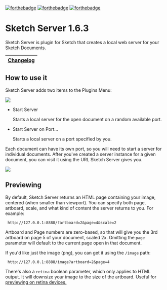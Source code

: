 [![forthebadge](http://forthebadge.com/images/badges/powered-by-electricity.svg)](http://forthebadge.com)
[![forthebadge](http://forthebadge.com/images/badges/gluten-free.svg)](http://forthebadge.com)
[![forthebadge](http://forthebadge.com/images/badges/oooo-kill-em.svg)](http://forthebadge.com)

# Sketch Server 1.6.3

Sketch Server is plugin for Sketch that creates a local web server for your Sketch Documents.

[Changelog](/CHANGELOG.md)  |
------------- |

## How to use it ##

Sketch Server adds two items to the Plugins Menu:

![](https://i.imgur.com/ZEmnVPP.png)

- Start Server

  Starts a local server for the open document on a random available port.
  
- Start Server on Port...

  Starts a local server on a port specified by you.
  
  
Each document can have its own port, so you will need to start a server for individual documents.
After you've created a server instance for a given document, you can visit it using the URL Sketch Server gives you.

![](https://i.imgur.com/gEhh23W.png)

## Previewing ##

By default, Sketch Server returns an HTML page containing your image, centered (when smaller than viewport).
You can specify both page, artboard, scale, and what kind of content the server returns to you. For example:

     http://127.0.0.1:8888/?artboard=2&page=4&scale=2
     
Artboard and Page numbers are zero-based, so that will give you the 3rd artboard on page 5 of your document, scaled 2x. Omitting the `page` parameter will default to the current page open in that document.

If you'd like just the image (png), you can get it using the `/image` path:

     http://127.0.0.1:8888/image?artboard=2&page=4

There's also a `retina` boolean parameter, which only applies to HTML output. It will downsize your image to the size of the artboard. Useful for [previewing on retina devices.](https://itunes.apple.com/us/app/id933580264)
